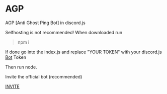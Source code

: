 # AGP
AGP [Anti Ghost Ping Bot] in discord.js

Selfhosting is not recommended!
When downloaded run 
> npm i

If done go into the index.js and replace "YOUR TOKEN" with your discord.js [Bot](https://discord.com/developers/applications "Bot") Token

Then run node.


Invite the official bot (recommended)

[INVITE](https://discord.com/api/oauth2/authorize?client_id=1009575595111358575&permissions=274877991040&scope=bot "INVITE")
